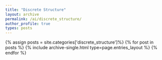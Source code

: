 ```yaml
---
title: "Discrete Structure"
layout: archive
permalink: /ai/discrete_structure/
author_profile: true
types: posts
---
```


{% assign posts = site.categories['discrete_structure']%}
{% for post in posts %}
  {% include archive-single.html type=page.entries_layout %}
{% endfor %}